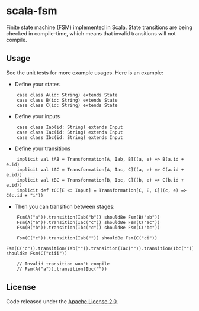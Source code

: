 # scala-fsm

Finite state machine (FSM) implemented in Scala. State transitions are being checked in compile-time, which means that invalid transitions will not compile.

## Usage

See the unit tests for more example usages. Here is an example:

* Define your states
```
    case class A(id: String) extends State
    case class B(id: String) extends State
    case class C(id: String) extends State
```

* Define your inputs
```
    case class Iab(id: String) extends Input
    case class Iac(id: String) extends Input
    case class Ibc(id: String) extends Input
```

* Define your transitions
```
    implicit val tAB = Transformation[A, Iab, B]((a, e) => B(a.id + e.id)
    implicit val tAC = Transformation[A, Iac, C]((a, e) => C(a.id + e.id))
    implicit val tBC = Transformation[B, Ibc, C]((b, e) => C(b.id + e.id))
    implicit def tCC[E <: Input] = Transformation[C, E, C]((c, e) => C(c.id + "i"))
```

* Then you can transition between stages:
```
    Fsm(A("a")).transition(Iab("b")) shouldBe Fsm(B("ab"))
    Fsm(A("a")).transition(Iac("c")) shouldBe Fsm(C("ac"))
    Fsm(B("b")).transition(Ibc("c")) shouldBe Fsm(C("bc"))

    Fsm(C("c")).transition(Iab("")) shouldBe Fsm(C("ci"))
    Fsm(C("c")).transition(Iab("")).transition(Iac("")).transition(Ibc("")) shouldBe Fsm(C("ciii"))

    // Invalid transition won't compile
    // Fsm(A("a")).transition(Ibc(""))
```

## License
Code released under the [Apache License 2.0](https://github.com/anduintransaction/scala-fsm/blob/master/LICENSE).   
